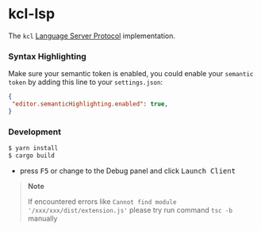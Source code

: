 # kcl-lsp

The `kcl` [Language Server Protocol](https://microsoft.github.io/language-server-protocol)
implementation.

### Syntax Highlighting

Make sure your semantic token is enabled, you could enable your `semantic token` by
adding this line  to your `settings.json`:

```json
{
 "editor.semanticHighlighting.enabled": true,
}
```

### Development

```bash
$ yarn install
$ cargo build
```

- press <kbd>F5</kbd> or change to the Debug panel and click <kbd>Launch Client</kbd>

> **Note**  
> 
> If encountered errors like `Cannot find module '/xxx/xxx/dist/extension.js'`
> please try run command `tsc -b` manually

